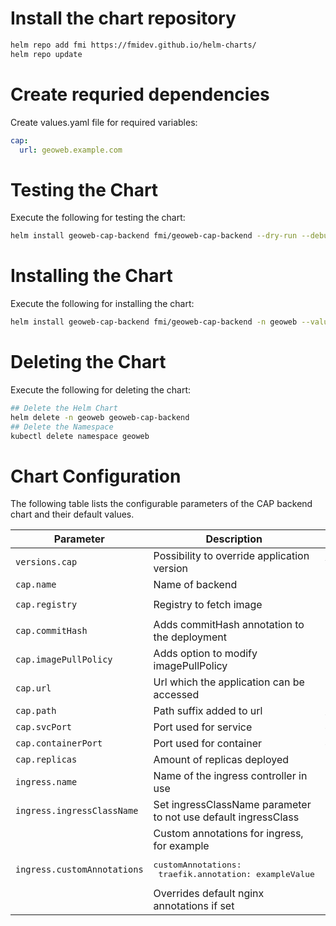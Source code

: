 # Install the chart repository

```bash
helm repo add fmi https://fmidev.github.io/helm-charts/
helm repo update
```

# Create requried dependencies

Create values.yaml file for required variables:
```yaml
cap:
  url: geoweb.example.com
```

# Testing the Chart
Execute the following for testing the chart:

```bash
helm install geoweb-cap-backend fmi/geoweb-cap-backend --dry-run --debug -n geoweb --values=./values.yaml
```

# Installing the Chart

Execute the following for installing the chart:

```bash
helm install geoweb-cap-backend fmi/geoweb-cap-backend -n geoweb --values=./values.yaml
```

# Deleting the Chart
Execute the following for deleting the chart:

```bash
## Delete the Helm Chart
helm delete -n geoweb geoweb-cap-backend
## Delete the Namespace
kubectl delete namespace geoweb
```

# Chart Configuration
The following table lists the configurable parameters of the CAP backend chart and their default values.

| Parameter | Description | Default |
| - | - | - |
| `versions.cap` | Possibility to override application version | `v0.4.0` |
| `cap.name` | Name of backend | `cap` |
| `cap.registry` | Registry to fetch image | `registry.gitlab.com/opengeoweb/backend-services/cap-backend` |
| `cap.commitHash` | Adds commitHash annotation to the deployment | |
| `cap.imagePullPolicy` | Adds option to modify imagePullPolicy | |
| `cap.url` | Url which the application can be accessed | |
| `cap.path` | Path suffix added to url | `/cap/(.*)` |
| `cap.svcPort` | Port used for service | `80` |
| `cap.containerPort` | Port used for container | `8080` |
| `cap.replicas` | Amount of replicas deployed | `1` |
| `ingress.name` | Name of the ingress controller in use | `nginx-ingress-controller` |
| `ingress.ingressClassName` | Set ingressClassName parameter to not use default ingressClass | |
| `ingress.customAnnotations` | Custom annotations for ingress, for example <pre>customAnnotations:<br>  traefik.annotation: exampleValue</pre> Overrides default nginx annotations if set | |